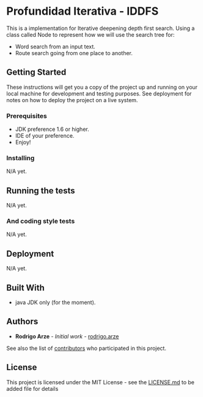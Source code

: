 # Profundidad Iterativa - IDDFS

This is a implementation for Iterative deepening depth first search.
Using a class called Node to represent how we will use the search tree for:
* Word search from an input text.
* Route search going from one place to another.

## Getting Started

These instructions will get you a copy of the project up and running on your local machine for development and testing purposes. See deployment for notes on how to deploy the project on a live system.

### Prerequisites

* JDK preference 1.6 or higher.
* IDE of your preference.
* Enjoy!

### Installing

N/A yet.

## Running the tests

N/A yet.

### And coding style tests

N/A yet.

## Deployment

N/A yet.

## Built With

* java JDK only (for the moment).

## Authors

* **Rodrigo Arze** - *Initial work* - [rodrigo.arze](https://github.com/Rodri77)

See also the list of [contributors](https://github.com/your/project/contributors) who participated in this project.

## License

This project is licensed under the MIT License - see the [LICENSE.md](LICENSE.md) to be added file for details
